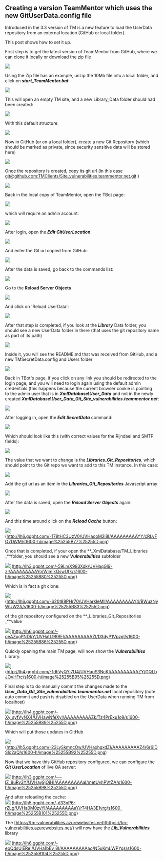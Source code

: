 ## Creating a version TeamMentor which uses the new GitUserData.config file

Introduced in the 3.3 version of TM is a new feature to load the UserData repository from an external location (GitHub or local folder).

This post shows how to set it up.

First step is to get the latest version of TeamMentor from GitHub, where we can clone it locally or download the zip file

![](images/creating-version-1.png)

Using the Zip file has an example, unzip the 10Mb file into a local folder, and click on **_start_TeamMentor.bat_**  

![](images/creating-version-2.png)

This will open an empty TM site, and a new Library_Data folder should had been created:

![](images/creating-version-3.png)

With this default structure:

![](images/creating-version-4.png)

Now in GitHub (or on a local folder), create a new Git Repository (which should be marked as private, since security sensitive data will be stored here)

![](images/creating-version-5.png)

Once the repository is created, copy its git url (in this case [git@github.com:TMClients/Site_vulnerabilities.teammentor.net.git](mailto:git@github.com:TMClients/Site_vulnerabilities.teammentor.net.git) )

![](images/creating-version-6.png)

Back in the local copy of TeamMentor, open the TBot page:

![](images/creating-version-7.png)

which will require an admin account:

![](images/creating-version-8.png)

After login, open the **_Edit GitUserLocation_**  

![](images/creating-version-9.png)

And enter the Git url copied from GitHub:

![](images/creating-version-10.png)

After the data is saved, go back to the commands list:

![](images/creating-version-11.png)

Go to the **Reload Server Objects**  

![](images/creating-version-12.png)

And click on 'Reload UserData':

![](images/creating-version-13.png)

After that step is completed, if you look at the **_Library_** Data folder, you should see a new UserData folder in there (that uses the git repository name as part of its path)

![](images/creating-version-14.png)

Inside it, you will see the README.md that was received from GitHub, and a new TMSecretData.config and Users folder

![](images/creating-version-15.png)

Back in TBot's page, if you click on any link you should be redirected to the login page, and you will need to login again using the default admin credentials (this happens because the current browser cookie is pointing  
to the admin user that is in **_XmlDatabase\User_Data_** and not in the newly created **_XmlDatabase\User_Data_Git_Site_vulnerabilities.teammentor.net_**:

![](images/creating-version-16.png)

After logging in, open the **_Edit SecretData_** command:

![](images/image_thumb_25255B20_25255D1.png)

Which should look like this (with correct values for the Rijndael and SMTP fields):

![](images/creating-version-17.png)

The value that we want to change is the **_Libraries_Git_Repositories_**, which should point to the Git repo we want to add to this TM instance. In this case:

![](images/creating-version-18.png)

Add the git url as an item in the **_Libraries_Git_Repositories_** Javascript array:

![](images/creating-version-19.png)

After the data is saved, open the **_Reload Server Objects_** again:

![](images/creating-version-20.png)

And this time around click on the **_Reload Cache_** button:

![](images/image_thumb_25255B25_25255D.png)](http://lh6.ggpht.com/-178tHC3UzV0/UVHaooM2i8I/AAAAAAAAAYY/cRLvFO7DjVM/s1600-h/image%25255B77%25255D.png)

Once that is completed, if your open the **_XmlDatabase/TM_Libraries _**folder, you should see a new **_Vulnerabilities_** subfolder

![](images/image_thumb_25255B26_25255D1.png)](http://lh3.ggpht.com/-59LmX993Xdk/UVHaqGl9-zI/AAAAAAAAAYo/WimikQswUfk/s1600-h/image%25255B80%25255D.png)

Which is in fact a git clone:

![](images/image_thumb_25255B27_25255D1.png)](http://lh6.ggpht.com/-620t88PHr70/UVHarkleMlI/AAAAAAAAAY4/BWuzNyWUW2A/s1600-h/image%25255B83%25255D.png)

of the git repository configured on the **_Libraries_Git_Repositories _**value

![](images/image_thumb_25255B28_25255D1.png)](http://lh6.ggpht.com/-oeAZugPNDkY/UVHatL98BEI/AAAAAAAAAZI/D3dyP1VpzgI/s1600-h/image%25255B86%25255D.png)

Quickly opening the main TM page, will now show the **_Vulnerabilities_** Library:

![](images/image_thumb_25255B31_25255D1.png)](http://lh4.ggpht.com/-1dhVyQYi7U4/UVHauS3NoKI/AAAAAAAAAZY/GQLbJOvHFrc/s1600-h/image%25255B95%25255D.png)

Final step is to do manually commit the changes made to the **_User_Data_Git_Site_vulnerabilities.teammentor.net_** local repository (note: auto commit and push is disabled on the UserData when running TM from localhost)

![](images/image_thumb_25255B29_25255D1.png)](http://lh4.ggpht.com/-Xy_syfVyNX4/UVHawNfeXyI/AAAAAAAAAZk/Tz4PrExu1o8/s1600-h/image%25255B89%25255D.png)

Which will put those updates in GitHub

![](images/image_thumb_25255B30_25255D1.png)](http://lh5.ggpht.com/-23LySkmncOw/UVHaxhgxdZI/AAAAAAAAAZ4/6r6IDSlc2aQ/s1600-h/image%25255B92%25255D.png)

Now that we have this GitHub repository configured, we can configure the **_Git UserLocation_** of live QA server:

![](images/image_thumb_25255B32_25255D1.png)](http://lh3.ggpht.com/---lZ_8uRy3Y/UVHay9jOiHI/AAAAAAAAAaI/metUyhPVtZA/s1600-h/image%25255B98%25255D.png)

And after reloading the cache:  
![](images/image_thumb_25255B33_25255D1.png)](http://lh5.ggpht.com/-d33nP6-rZLg/UVHa0M0zyYI/AAAAAAAAAaY/rT4HA3E1vrg/s1600-h/image%25255B101%25255D.png)

The [https://tm-vulnerabilities.azurewebsites.net](https://tm-vulnerabilities.azurewebsites.net/) will now have the **_Lib_Vulnerabilities_** library

 ![](images/image_thumb_25255B34_25255D1.png)](http://lh6.ggpht.com/-eoQdsUIEReI/UVHa1bEv_8I/AAAAAAAAAao/N5uKmLWPYgs/s1600-h/image%25255B104%25255D.png)
